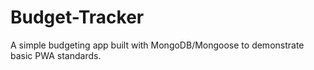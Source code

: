 # Budget-Tracker
A simple budgeting app built with MongoDB/Mongoose to demonstrate basic PWA standards.
